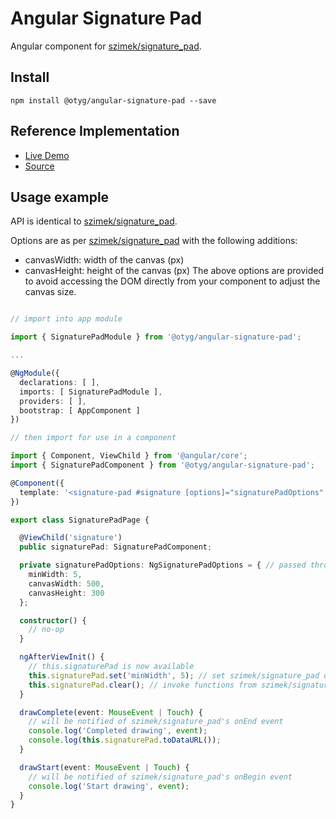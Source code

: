 # Angular Signature Pad
Angular component for [szimek/signature_pad](https://www.npmjs.com/package/signature_pad).

## Install
`npm install @otyg/angular-signature-pad --save`

## Reference Implementation

* [Live Demo](http://lathonez.com/angular2-signaturepad-demo/)
* [Source](https://github.com/lathonez/angular2-signaturepad-demo)

## Usage example

API is identical to [szimek/signature_pad](https://www.npmjs.com/package/signature_pad).

Options are as per [szimek/signature_pad](https://www.npmjs.com/package/signature_pad) with the following additions:
* canvasWidth: width of the canvas (px)
* canvasHeight: height of the canvas (px)
  The above options are provided to avoid accessing the DOM directly from your component to adjust the canvas size.

```typescript

// import into app module

import { SignaturePadModule } from '@otyg/angular-signature-pad';

...

@NgModule({
  declarations: [ ],
  imports: [ SignaturePadModule ],
  providers: [ ],
  bootstrap: [ AppComponent ]
})

// then import for use in a component

import { Component, ViewChild } from '@angular/core';
import { SignaturePadComponent } from '@otyg/angular-signature-pad';

@Component({
  template: '<signature-pad #signature [options]="signaturePadOptions" (drawStart)="drawStart($event)" (drawEnd)="drawComplete($event)"></signature-pad>'
})

export class SignaturePadPage {

  @ViewChild('signature')
  public signaturePad: SignaturePadComponent;

  private signaturePadOptions: NgSignaturePadOptions = { // passed through to szimek/signature_pad constructor
    minWidth: 5,
    canvasWidth: 500,
    canvasHeight: 300
  };

  constructor() {
    // no-op
  }

  ngAfterViewInit() {
    // this.signaturePad is now available
    this.signaturePad.set('minWidth', 5); // set szimek/signature_pad options at runtime
    this.signaturePad.clear(); // invoke functions from szimek/signature_pad API
  }

  drawComplete(event: MouseEvent | Touch) {
    // will be notified of szimek/signature_pad's onEnd event
    console.log('Completed drawing', event);
    console.log(this.signaturePad.toDataURL());
  }

  drawStart(event: MouseEvent | Touch) {
    // will be notified of szimek/signature_pad's onBegin event
    console.log('Start drawing', event);
  }
}
```
